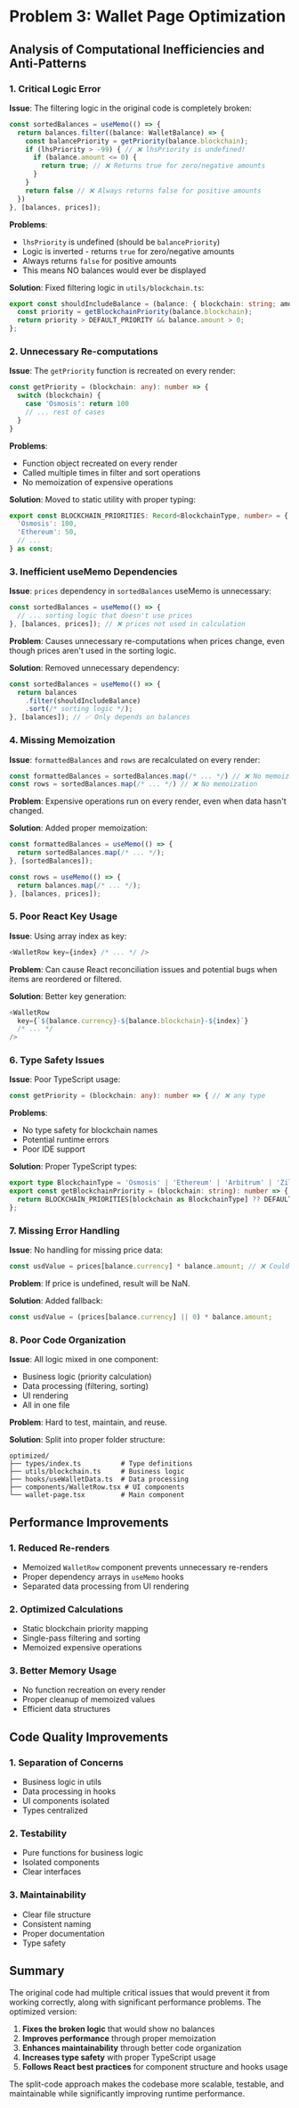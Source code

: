 # Problem 3: Wallet Page Optimization

## Analysis of Computational Inefficiencies and Anti-Patterns

### 1. **Critical Logic Error**
**Issue**: The filtering logic in the original code is completely broken:
```typescript
const sortedBalances = useMemo(() => {
  return balances.filter((balance: WalletBalance) => {
    const balancePriority = getPriority(balance.blockchain);
    if (lhsPriority > -99) { // ❌ lhsPriority is undefined!
      if (balance.amount <= 0) {
        return true; // ❌ Returns true for zero/negative amounts
      }
    }
    return false // ❌ Always returns false for positive amounts
  })
}, [balances, prices]);
```

**Problems**:
- `lhsPriority` is undefined (should be `balancePriority`)
- Logic is inverted - returns `true` for zero/negative amounts
- Always returns `false` for positive amounts
- This means NO balances would ever be displayed

**Solution**: Fixed filtering logic in `utils/blockchain.ts`:
```typescript
export const shouldIncludeBalance = (balance: { blockchain: string; amount: number }): boolean => {
  const priority = getBlockchainPriority(balance.blockchain);
  return priority > DEFAULT_PRIORITY && balance.amount > 0;
};
```

### 2. **Unnecessary Re-computations**
**Issue**: The `getPriority` function is recreated on every render:
```typescript
const getPriority = (blockchain: any): number => {
  switch (blockchain) {
    case 'Osmosis': return 100
    // ... rest of cases
  }
}
```

**Problems**:
- Function object recreated on every render
- Called multiple times in filter and sort operations
- No memoization of expensive operations

**Solution**: Moved to static utility with proper typing:
```typescript
export const BLOCKCHAIN_PRIORITIES: Record<BlockchainType, number> = {
  'Osmosis': 100,
  'Ethereum': 50,
  // ...
} as const;
```

### 3. **Inefficient useMemo Dependencies**
**Issue**: `prices` dependency in `sortedBalances` useMemo is unnecessary:
```typescript
const sortedBalances = useMemo(() => {
  // ... sorting logic that doesn't use prices
}, [balances, prices]); // ❌ prices not used in calculation
```

**Problem**: Causes unnecessary re-computations when prices change, even though prices aren't used in the sorting logic.

**Solution**: Removed unnecessary dependency:
```typescript
const sortedBalances = useMemo(() => {
  return balances
    .filter(shouldIncludeBalance)
    .sort(/* sorting logic */);
}, [balances]); // ✅ Only depends on balances
```

### 4. **Missing Memoization**
**Issue**: `formattedBalances` and `rows` are recalculated on every render:
```typescript
const formattedBalances = sortedBalances.map(/* ... */) // ❌ No memoization
const rows = sortedBalances.map(/* ... */) // ❌ No memoization
```

**Problem**: Expensive operations run on every render, even when data hasn't changed.

**Solution**: Added proper memoization:
```typescript
const formattedBalances = useMemo(() => {
  return sortedBalances.map(/* ... */);
}, [sortedBalances]);

const rows = useMemo(() => {
  return balances.map(/* ... */);
}, [balances, prices]);
```

### 5. **Poor React Key Usage**
**Issue**: Using array index as key:
```typescript
<WalletRow key={index} /* ... */ />
```

**Problem**: Can cause React reconciliation issues and potential bugs when items are reordered or filtered.

**Solution**: Better key generation:
```typescript
<WalletRow
  key={`${balance.currency}-${balance.blockchain}-${index}`}
  /* ... */
/>
```

### 6. **Type Safety Issues**
**Issue**: Poor TypeScript usage:
```typescript
const getPriority = (blockchain: any): number => { // ❌ any type
```

**Problems**:
- No type safety for blockchain names
- Potential runtime errors
- Poor IDE support

**Solution**: Proper TypeScript types:
```typescript
export type BlockchainType = 'Osmosis' | 'Ethereum' | 'Arbitrum' | 'Zilliqa' | 'Neo';
export const getBlockchainPriority = (blockchain: string): number => {
  return BLOCKCHAIN_PRIORITIES[blockchain as BlockchainType] ?? DEFAULT_PRIORITY;
};
```

### 7. **Missing Error Handling**
**Issue**: No handling for missing price data:
```typescript
const usdValue = prices[balance.currency] * balance.amount; // ❌ Could be NaN
```

**Problem**: If price is undefined, result will be NaN.

**Solution**: Added fallback:
```typescript
const usdValue = (prices[balance.currency] || 0) * balance.amount;
```

### 8. **Poor Code Organization**
**Issue**: All logic mixed in one component:
- Business logic (priority calculation)
- Data processing (filtering, sorting)
- UI rendering
- All in one file

**Problem**: Hard to test, maintain, and reuse.

**Solution**: Split into proper folder structure:
```
optimized/
├── types/index.ts          # Type definitions
├── utils/blockchain.ts     # Business logic
├── hooks/useWalletData.ts  # Data processing
├── components/WalletRow.tsx # UI components
└── wallet-page.tsx         # Main component
```

## Performance Improvements

### 1. **Reduced Re-renders**
- Memoized `WalletRow` component prevents unnecessary re-renders
- Proper dependency arrays in `useMemo` hooks
- Separated data processing from UI rendering

### 2. **Optimized Calculations**
- Static blockchain priority mapping
- Single-pass filtering and sorting
- Memoized expensive operations

### 3. **Better Memory Usage**
- No function recreation on every render
- Proper cleanup of memoized values
- Efficient data structures

## Code Quality Improvements

### 1. **Separation of Concerns**
- Business logic in utils
- Data processing in hooks
- UI components isolated
- Types centralized

### 2. **Testability**
- Pure functions for business logic
- Isolated components
- Clear interfaces

### 3. **Maintainability**
- Clear file structure
- Consistent naming
- Proper documentation
- Type safety

## Summary

The original code had multiple critical issues that would prevent it from working correctly, along with significant performance problems. The optimized version:

1. **Fixes the broken logic** that would show no balances
2. **Improves performance** through proper memoization
3. **Enhances maintainability** through better code organization
4. **Increases type safety** with proper TypeScript usage
5. **Follows React best practices** for component structure and hooks usage

The split-code approach makes the codebase more scalable, testable, and maintainable while significantly improving runtime performance. 